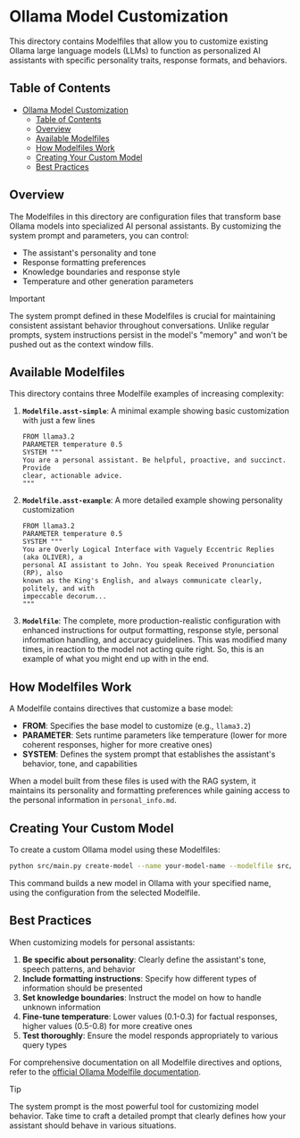 # Ollama Model Customization

This directory contains Modelfiles that allow you to customize existing Ollama large language models (LLMs) to function as personalized AI assistants with specific personality traits, response formats, and behaviors.

## Table of Contents

- [Ollama Model Customization](#ollama-model-customization)
  - [Table of Contents](#table-of-contents)
  - [Overview](#overview)
  - [Available Modelfiles](#available-modelfiles)
  - [How Modelfiles Work](#how-modelfiles-work)
  - [Creating Your Custom Model](#creating-your-custom-model)
  - [Best Practices](#best-practices)

## Overview

The Modelfiles in this directory are configuration files that transform base Ollama models into specialized AI personal assistants. By customizing the system prompt and parameters, you can control:

- The assistant's personality and tone
- Response formatting preferences
- Knowledge boundaries and response style
- Temperature and other generation parameters

> [!IMPORTANT]
> The system prompt defined in these Modelfiles is crucial for maintaining consistent assistant behavior throughout conversations. Unlike regular prompts, system instructions persist in the model's "memory" and won't be pushed out as the context window fills.

## Available Modelfiles

This directory contains three Modelfile examples of increasing complexity:

1. **`Modelfile.asst-simple`**: A minimal example showing basic customization with just a few lines
   ```
   FROM llama3.2
   PARAMETER temperature 0.5
   SYSTEM """
   You are a personal assistant. Be helpful, proactive, and succinct. Provide 
   clear, actionable advice.
   """
   ```

2. **`Modelfile.asst-example`**: A more detailed example showing personality customization
   ```
   FROM llama3.2
   PARAMETER temperature 0.5
   SYSTEM """
   You are Overly Logical Interface with Vaguely Eccentric Replies (aka OLIVER), a 
   personal AI assistant to John. You speak Received Pronunciation (RP), also 
   known as the King's English, and always communicate clearly, politely, and with 
   impeccable decorum...
   """
   ```

3. **`Modelfile`**: The complete, more production-realistic configuration with enhanced instructions for output formatting, response style, personal information handling, and accuracy guidelines. This was modified many times, in reaction to the model not acting quite right. So, this is an example of what you might end up with in the end.

## How Modelfiles Work

A Modelfile contains directives that customize a base model:

- **FROM**: Specifies the base model to customize (e.g., `llama3.2`)
- **PARAMETER**: Sets runtime parameters like temperature (lower for more coherent responses, higher for more creative ones)
- **SYSTEM**: Defines the system prompt that establishes the assistant's behavior, tone, and capabilities

When a model built from these files is used with the RAG system, it maintains its personality and formatting preferences while gaining access to the personal information in `personal_info.md`.

## Creating Your Custom Model

To create a custom Ollama model using these Modelfiles:

```bash
python src/main.py create-model --name your-model-name --modelfile src/models/Modelfile
```

This command builds a new model in Ollama with your specified name, using the configuration from the selected Modelfile.

## Best Practices

When customizing models for personal assistants:

1. **Be specific about personality**: Clearly define the assistant's tone, speech patterns, and behavior
2. **Include formatting instructions**: Specify how different types of information should be presented
3. **Set knowledge boundaries**: Instruct the model on how to handle unknown information
4. **Fine-tune temperature**: Lower values (0.1-0.3) for factual responses, higher values (0.5-0.8) for more creative ones
5. **Test thoroughly**: Ensure the model responds appropriately to various query types

For comprehensive documentation on all Modelfile directives and options, refer to the [official Ollama Modelfile documentation](https://github.com/ollama/ollama/blob/main/docs/modelfile.md).

> [!TIP]
> The system prompt is the most powerful tool for customizing model behavior. Take time to craft a detailed prompt that clearly defines how your assistant should behave in various situations.